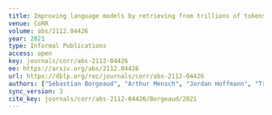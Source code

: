 ```yaml
---
title: Improving language models by retrieving from trillions of tokens.
venue: CoRR
volume: abs/2112.04426
year: 2021
type: Informal Publications
access: open
key: journals/corr/abs-2112-04426
ee: https://arxiv.org/abs/2112.04426
url: https://dblp.org/rec/journals/corr/abs-2112-04426
authors: ["Sebastian Borgeaud", "Arthur Mensch", "Jordan Hoffmann", "Trevor Cai", "Eliza Rutherford", "Katie Millican", "George van den Driessche 0002", "Jean-Baptiste Lespiau", "Bogdan Damoc", "Aidan Clark", "Diego de Las Casas", "Aurelia Guy", "Jacob Menick", "Roman Ring", "Tom Hennigan", "Saffron Huang", "Loren Maggiore", "Chris Jones", "Albin Cassirer", "Andy Brock", "Michela Paganini", "Geoffrey Irving", "Oriol Vinyals", "Simon Osindero", "Karen Simonyan", "Jack W. Rae", "Erich Elsen", "Laurent Sifre"]
sync_version: 3
cite_key: journals/corr/abs-2112-04426/Borgeaud/2021
---
```

